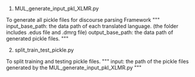 1. MUL_generate_input_pkl_XLMR.py

To generate all pickle files for discourse parsing Framework
"""
input_base_path: the data path of each translated language. (the folder includes .edus file and .dmrg file)
output_base_path: the data path of generated pickle files.
"""

2. split_train_test_pickle.py

To split training and testing pickle files.
"""
input: the path of the pickle files generated by the MUL_generate_input_pkl_XLMR.py
"""
